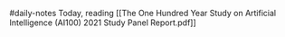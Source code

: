 #daily-notes 
Today, reading [[The One Hundred Year Study on Artificial Intelligence (AI100) 2021 Study Panel Report.pdf]]